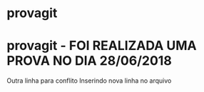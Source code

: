# provagit
# provagit - FOI REALIZADA UMA PROVA NO DIA 28/06/2018
Outra linha para conflito
Inserindo nova linha no arquivo

